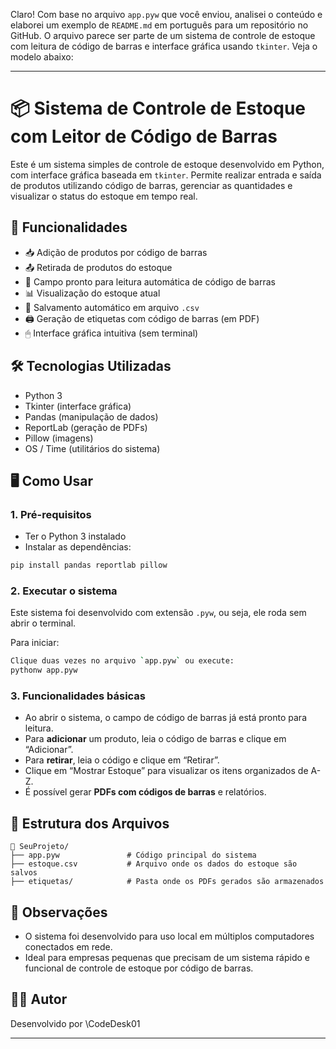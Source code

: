 Claro! Com base no arquivo `app.pyw` que você enviou, analisei o conteúdo e elaborei um exemplo de `README.md` em português para um repositório no GitHub. O arquivo parece ser parte de um sistema de controle de estoque com leitura de código de barras e interface gráfica usando `tkinter`. Veja o modelo abaixo:

---

# 📦 Sistema de Controle de Estoque com Leitor de Código de Barras

Este é um sistema simples de controle de estoque desenvolvido em Python, com interface gráfica baseada em `tkinter`. Permite realizar entrada e saída de produtos utilizando código de barras, gerenciar as quantidades e visualizar o status do estoque em tempo real.

## 🚀 Funcionalidades

* 📥 Adição de produtos por código de barras
* 📤 Retirada de produtos do estoque
* 🔎 Campo pronto para leitura automática de código de barras
* 📊 Visualização do estoque atual
* 💾 Salvamento automático em arquivo `.csv`
* 🖨️ Geração de etiquetas com código de barras (em PDF)
* 🖱 Interface gráfica intuitiva (sem terminal)

## 🛠️ Tecnologias Utilizadas

* Python 3
* Tkinter (interface gráfica)
* Pandas (manipulação de dados)
* ReportLab (geração de PDFs)
* Pillow (imagens)
* OS / Time (utilitários do sistema)

## 🖥️ Como Usar

### 1. Pré-requisitos

* Ter o Python 3 instalado
* Instalar as dependências:

```bash
pip install pandas reportlab pillow
```

### 2. Executar o sistema

Este sistema foi desenvolvido com extensão `.pyw`, ou seja, ele roda sem abrir o terminal.

Para iniciar:

```bash
Clique duas vezes no arquivo `app.pyw` ou execute:
pythonw app.pyw
```

### 3. Funcionalidades básicas

* Ao abrir o sistema, o campo de código de barras já está pronto para leitura.
* Para **adicionar** um produto, leia o código de barras e clique em “Adicionar”.
* Para **retirar**, leia o código e clique em “Retirar”.
* Clique em “Mostrar Estoque” para visualizar os itens organizados de A-Z.
* É possível gerar **PDFs com códigos de barras** e relatórios.

## 📂 Estrutura dos Arquivos

```
📁 SeuProjeto/
├── app.pyw               # Código principal do sistema
├── estoque.csv           # Arquivo onde os dados do estoque são salvos
├── etiquetas/            # Pasta onde os PDFs gerados são armazenados
```

## 📌 Observações

* O sistema foi desenvolvido para uso local em múltiplos computadores conectados em rede.
* Ideal para empresas pequenas que precisam de um sistema rápido e funcional de controle de estoque por código de barras.

## 🧑‍💻 Autor

Desenvolvido por \CodeDesk01

---
